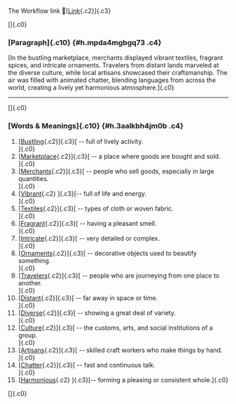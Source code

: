 The Workflow link
👏[[Link](https://www.google.com/url?q=http://www.google.com&sa=D&source=editors&ust=1757406070306905&usg=AOvVaw2hRQBBHFPUj7IQZ54jl0W-){.c2}]{.c3}

[]{.c0}

### [Paragraph]{.c10} {#h.mpda4mgbgq73 .c4}

[In the bustling marketplace, merchants displayed vibrant textiles,
fragrant spices, and intricate ornaments. Travelers from distant lands
marveled at the diverse culture, while local artisans showcased their
craftsmanship. The air was filled with animated chatter, blending
languages from across the world, creating a lively yet harmonious
atmosphere.]{.c0}

------------------------------------------------------------------------

[]{.c0}

### [Words & Meanings]{.c10} {#h.3aalkbh4jm0b .c4}

1.  [[Bustling](https://www.google.com/url?q=http://www.google.com&sa=D&source=editors&ust=1757406070307601&usg=AOvVaw3V3KrR5NBATAdxY-Uaxg-C){.c2}]{.c3}[ --
    full of lively activity.\
    ]{.c0}
2.  [[Marketplace](https://www.google.com/url?q=http://www.google.com&sa=D&source=editors&ust=1757406070307729&usg=AOvVaw2vJB9RDSqmFEqW15zgoQh_){.c2}]{.c3}[ --
    a place where goods are bought and sold.\
    ]{.c0}
3.  [[Merchants](https://www.google.com/url?q=http://www.google.com&sa=D&source=editors&ust=1757406070307849&usg=AOvVaw1HOnNyK-lfHvUOfkFZv2uQ){.c2}]{.c3}[ --
    people who sell goods, especially in large quantities.\
    ]{.c0}
4.  [[Vibrant](https://www.google.com/url?q=http://www.google.com&sa=D&source=editors&ust=1757406070308013&usg=AOvVaw1fBh0-czGoUUq34rUVdRmv){.c2}
    ]{.c3}[-- full of life and energy.\
    ]{.c0}
5.  [[Textiles](https://www.google.com/url?q=http://www.google.com&sa=D&source=editors&ust=1757406070308120&usg=AOvVaw2z3UQYQ3-F-UUQOCsX1GIA){.c2}]{.c3}[ --
    types of cloth or woven fabric.\
    ]{.c0}
6.  [[Fragrant](https://www.google.com/url?q=http://www.google.com&sa=D&source=editors&ust=1757406070308221&usg=AOvVaw0Q9zQaq3GGNdSr44zGtBRO){.c2}]{.c3}[ --
    having a pleasant smell.\
    ]{.c0}
7.  [[Intricate](https://www.google.com/url?q=http://www.google.com&sa=D&source=editors&ust=1757406070308312&usg=AOvVaw3w-S55KlY8SDHF_UYwPnuG){.c2}]{.c3}[ --
    very detailed or complex.\
    ]{.c0}
8.  [[Ornaments](https://www.google.com/url?q=http://www.google.com&sa=D&source=editors&ust=1757406070308404&usg=AOvVaw3uyzK7iRUPoU1aXbzKprOm){.c2}]{.c3}[ --
    decorative objects used to beautify something.\
    ]{.c0}
9.  [[Travelers](https://www.google.com/url?q=http://www.google.com&sa=D&source=editors&ust=1757406070308512&usg=AOvVaw2M7a9ETVsfQ8TdUHk54ODs){.c2}]{.c3}[ --
    people who are journeying from one place to another.\
    ]{.c0}
10. [[Distant](https://www.google.com/url?q=http://www.google.com&sa=D&source=editors&ust=1757406070308623&usg=AOvVaw16ErrLGNkB-U0Tv0t-udDY){.c2}]{.c3}[ --
    far away in space or time.\
    ]{.c0}
11. [[Diverse](https://www.google.com/url?q=http://www.google.com&sa=D&source=editors&ust=1757406070308726&usg=AOvVaw0nQmJNBDBQOGq2sko4E6uA){.c2}]{.c3}[ --
    showing a great deal of variety.\
    ]{.c0}
12. [[Culture](https://www.google.com/url?q=http://www.google.com&sa=D&source=editors&ust=1757406070308829&usg=AOvVaw2mjaQxiiwReXcfWju7MI5H){.c2}]{.c3}[ --
    the customs, arts, and social institutions of a group.\
    ]{.c0}
13. [[Artisans](https://www.google.com/url?q=http://www.google.com&sa=D&source=editors&ust=1757406070308950&usg=AOvVaw0p22UA5MJTiAQ0YMbAfX1E){.c2}]{.c3}[ --
    skilled craft workers who make things by hand.\
    ]{.c0}
14. [[Chatter](https://www.google.com/url?q=http://www.google.com&sa=D&source=editors&ust=1757406070309055&usg=AOvVaw0Id5lTpmO692VaSu0vhUVG){.c2}]{.c3}[ --
    fast and continuous talk.\
    ]{.c0}
15. [[Harmonious](https://www.google.com/url?q=http://www.google.com&sa=D&source=editors&ust=1757406070309154&usg=AOvVaw1_gGR7O5A1r-STjZAHVwvb){.c2}
    ]{.c3}[-- forming a pleasing or consistent whole.]{.c0}

[]{.c0}
